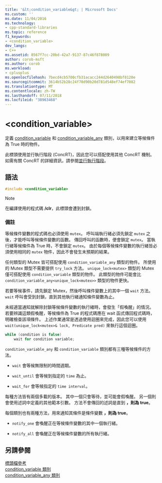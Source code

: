 ```yaml
---
title: '&lt;condition_variable&gt; | Microsoft Docs'
ms.custom: ''
ms.date: 11/04/2016
ms.technology:
- cpp-standard-libraries
ms.topic: reference
f1_keywords:
- <condition_variable>
dev_langs:
- C++
ms.assetid: 8567f7cc-20bd-42a7-9137-87c46f878009
author: corob-msft
ms.author: corob
ms.workload:
- cplusplus
ms.openlocfilehash: 7becd4cb5700cfb31acacc244d2640498bf8120e
ms.sourcegitcommit: 3614b52b28c24f70d90b20d781d548ef74ef7082
ms.translationtype: MT
ms.contentlocale: zh-TW
ms.lasthandoff: 07/11/2018
ms.locfileid: "38963468"
---
```

# <a name="ltconditionvariablegt"></a>&lt;condition_variable&gt;

定義 [condition_variable](../standard-library/condition-variable-class.md) 和 [condition_variable_any](../standard-library/condition-variable-any-class.md) 類別，以用來建立等候條件為 True 時的物件。

此標頭使用並行執行階段 (ConcRT)，因此您可以搭配使用其他 ConcRT 機制。 如需有關 ConcRT 的詳細資訊，請參閱[並行執行階段](../parallel/concrt/concurrency-runtime.md)。

## <a name="syntax"></a>語法

```cpp
#include <condition_variable>
```

> [!NOTE]
> 在編譯使用的程式碼 **/clr**，此標頭會遭到封鎖。

### <a name="remarks"></a>備註

等候條件變數的程式碼也必須使用 `mutex`。 呼叫端執行緒必須先鎖定 `mutex` 之後，才能呼叫等候條件變數的函數。 傳回呼叫的函數時，便會鎖定 `mutex`。 當執行緒等候條件為 True 時，不會鎖定 `mutex`。 由於每個等候條件變數的執行緒皆必須使用相同的 `mutex` 物件，因此不會發生未預期的結果。

任何類型的 Mutex 皆可搭配使用 `condition_variable_any` 類型的物件。 所使用的 Mutex 類型不需要提供 `try_lock` 方法。 `unique_lock<mutex>` 類型的 Mutex 僅可搭配使用 `condition_variable` 類型的物件。 此類型的物件可能會比 `condition_variable_any<unique_lock<mutex>>` 類型的物件更快。

若要等候事件，請先鎖定 Mutex，然後呼叫條件變數上的其中一個 `wait` 方法。 `wait` 呼叫會受到封鎖，直到其他執行緒通知條件變數為止。

未經適當通知就解除封鎖等候條件變數的執行緒時，會發生「假喚醒」的情況。 若要辨識這類假喚醒，等候條件為 True 的程式碼應在 wait 函式傳回程式碼時，明確檢查該項條件。 上述作業通常是透過使用迴圈來完成，因此您可以使用 `wait(unique_lock<mutex>& lock, Predicate pred)` 來執行這個迴圈。

```cpp
while (condition is false)
    wait for condition variable;
```

`condition_variable_any` 和 `condition_variable` 類別都有三種等候條件的方法。

- `wait` 會等候無限制的時間週期。

- `wait_until` 會等候到指定的 `time` 為止。

- `wait_for` 會等候指定的 `time interval`。

每種方法皆有兩個多載的版本。 其中一個只會等待，並可能會假喚醒。 另一個則會使用述詞中定義的其他範本引數。 方法不會傳回的述詞是直到 **，則為 true**。

每個類別也有兩種方法，用來通知其條件是條件變數 **，則為 true**。

- `notify_one` 會喚醒正在等候條件變數的其中一個執行緒。

- `notify_all` 會喚醒正在等候條件變數的所有執行緒。

## <a name="see-also"></a>另請參閱

[標頭檔參考](../standard-library/cpp-standard-library-header-files.md)<br/>
[condition_variable 類別](../standard-library/condition-variable-class.md)<br/>
[condition_variable_any 類別](../standard-library/condition-variable-any-class.md)<br/>
